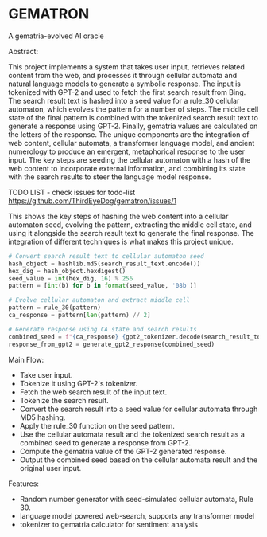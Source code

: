 # GEMATRON

A gematria-evolved AI oracle 

Abstract:

This project implements a system that takes user input, retrieves related content from the web, and processes it through cellular automata and natural language models to generate a symbolic response. The input is tokenized with GPT-2 and used to fetch the first search result from Bing. The search result text is hashed into a seed value for a rule_30 cellular automaton, which evolves the pattern for a number of steps. The middle cell state of the final pattern is combined with the tokenized search result text to generate a response using GPT-2. Finally, gematria values are calculated on the letters of the response. The unique components are the integration of web content, cellular automata, a transformer language model, and ancient numerology to produce an emergent, metaphorical response to the user input. The key steps are seeding the cellular automaton with a hash of the web content to incorporate external information, and combining its state with the search results to steer the language model response.

TODO LIST -  check issues for todo-list https://github.com/ThirdEyeDog/gematron/issues/1

This shows the key steps of hashing the web content into a cellular automaton seed, evolving the pattern, extracting the middle cell state, and using it alongside the search result text to generate the final response. The integration of different techniques is what makes this project unique.

```python
# Convert search result text to cellular automaton seed 
hash_object = hashlib.md5(search_result_text.encode())
hex_dig = hash_object.hexdigest()
seed_value = int(hex_dig, 16) % 256
pattern = [int(b) for b in format(seed_value, '08b')]

# Evolve cellular automaton and extract middle cell
pattern = rule_30(pattern) 
ca_response = pattern[len(pattern) // 2]

# Generate response using CA state and search results
combined_seed = f"{ca_response} {gpt2_tokenizer.decode(search_result_tokenized[0])}" 
response_from_gpt2 = generate_gpt2_response(combined_seed)
```



Main Flow:

- Take user input.
- Tokenize it using GPT-2's tokenizer.
- Fetch the web search result of the input text.
- Tokenize the search result.
- Convert the search result into a seed value for cellular automata through MD5 hashing.
- Apply the rule_30 function on the seed pattern.
- Use the cellular automata result and the tokenized search result as a combined seed to generate a response from GPT-2.
- Compute the gematria value of the GPT-2 generated response.
- Output the combined seed based on the cellular automata result and the original user input.


Features:

- Random number generator with seed-simulated cellular automata, Rule 30.
- language model powered web-search, supports any transformer model
- tokenizer to gematria calculator for sentiment analysis 
  
